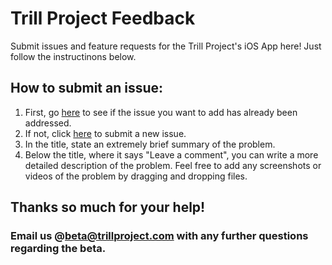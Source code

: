 # Trill Project Feedback
Submit issues and feature requests for the Trill Project's iOS App here! Just follow the instructinons below.


## How to submit an issue:
1. First, go [here](https://github.com/arianais/Trill-Project-Feedback/issues) to see if the issue you want to add has already been addressed.
2. If not, click [here](https://github.com/arianais/Trill-Project-Feedback/issues/new) to submit a new issue.
3. In the title, state an extremely brief summary of the problem.
4. Below the title, where it says "Leave a comment", you can write a more detailed description of the problem. Feel free to add any screenshots or videos of the problem by dragging and dropping files.

## Thanks so much for your help!

### Email us @[beta@trillproject.com](mailto:beta@trillproject.com) with any further questions regarding the beta.
